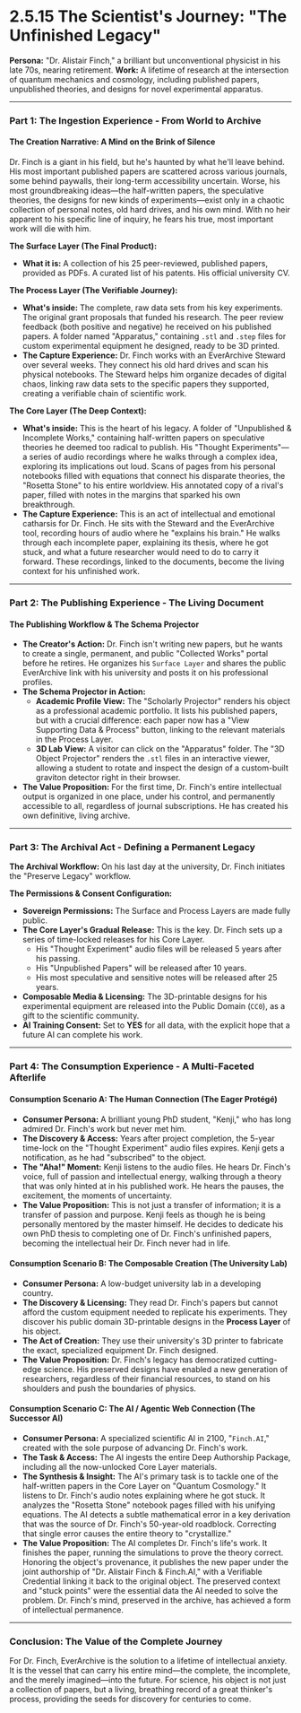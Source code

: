 # 2.5.15 The Scientist's Journey: "The Unfinished Legacy"

**Persona:** "Dr. Alistair Finch," a brilliant but unconventional physicist in his late 70s, nearing retirement.
**Work:** A lifetime of research at the intersection of quantum mechanics and cosmology, including published papers, unpublished theories, and designs for novel experimental apparatus.

---

### **Part 1: The Ingestion Experience - From World to Archive**

#### **The Creation Narrative: A Mind on the Brink of Silence**
Dr. Finch is a giant in his field, but he's haunted by what he'll leave behind. His most important published papers are scattered across various journals, some behind paywalls, their long-term accessibility uncertain. Worse, his most groundbreaking ideas—the half-written papers, the speculative theories, the designs for new kinds of experiments—exist only in a chaotic collection of personal notes, old hard drives, and his own mind. With no heir apparent to his specific line of inquiry, he fears his true, most important work will die with him.

**The Surface Layer (The Final Product):**
*   **What it is:** A collection of his 25 peer-reviewed, published papers, provided as PDFs. A curated list of his patents. His official university CV.

**The Process Layer (The Verifiable Journey):**
*   **What's inside:** The complete, raw data sets from his key experiments. The original grant proposals that funded his research. The peer review feedback (both positive and negative) he received on his published papers. A folder named "Apparatus," containing `.stl` and `.step` files for custom experimental equipment he designed, ready to be 3D printed.
*   **The Capture Experience:** Dr. Finch works with an EverArchive Steward over several weeks. They connect his old hard drives and scan his physical notebooks. The Steward helps him organize decades of digital chaos, linking raw data sets to the specific papers they supported, creating a verifiable chain of scientific work.

**The Core Layer (The Deep Context):**
*   **What's inside:** This is the heart of his legacy. A folder of "Unpublished & Incomplete Works," containing half-written papers on speculative theories he deemed too radical to publish. His "Thought Experiments"—a series of audio recordings where he walks through a complex idea, exploring its implications out loud. Scans of pages from his personal notebooks filled with equations that connect his disparate theories, the "Rosetta Stone" to his entire worldview. His annotated copy of a rival's paper, filled with notes in the margins that sparked his own breakthrough.
*   **The Capture Experience:** This is an act of intellectual and emotional catharsis for Dr. Finch. He sits with the Steward and the EverArchive tool, recording hours of audio where he "explains his brain." He walks through each incomplete paper, explaining its thesis, where he got stuck, and what a future researcher would need to do to carry it forward. These recordings, linked to the documents, become the living context for his unfinished work.

---

### **Part 2: The Publishing Experience - The Living Document**

#### **The Publishing Workflow & The Schema Projector**
*   **The Creator's Action:** Dr. Finch isn't writing new papers, but he wants to create a single, permanent, and public "Collected Works" portal before he retires. He organizes his `Surface Layer` and shares the public EverArchive link with his university and posts it on his professional profiles.
*   **The Schema Projector in Action:**
    *   **Academic Profile View:** The "Scholarly Projector" renders his object as a professional academic portfolio. It lists his published papers, but with a crucial difference: each paper now has a "View Supporting Data & Process" button, linking to the relevant materials in the Process Layer.
    *   **3D Lab View:** A visitor can click on the "Apparatus" folder. The "3D Object Projector" renders the `.stl` files in an interactive viewer, allowing a student to rotate and inspect the design of a custom-built graviton detector right in their browser.
*   **The Value Proposition:** For the first time, Dr. Finch's entire intellectual output is organized in one place, under his control, and permanently accessible to all, regardless of journal subscriptions. He has created his own definitive, living archive.

---

### **Part 3: The Archival Act - Defining a Permanent Legacy**

**The Archival Workflow:**
On his last day at the university, Dr. Finch initiates the "Preserve Legacy" workflow.

**The Permissions & Consent Configuration:**
*   **Sovereign Permissions:** The Surface and Process Layers are made fully public.
*   **The Core Layer's Gradual Release:** This is the key. Dr. Finch sets up a series of time-locked releases for his Core Layer.
    *   His "Thought Experiment" audio files will be released 5 years after his passing.
    *   His "Unpublished Papers" will be released after 10 years.
    *   His most speculative and sensitive notes will be released after 25 years.
*   **Composable Media & Licensing:** The 3D-printable designs for his experimental equipment are released into the Public Domain (`CC0`), as a gift to the scientific community.
*   **AI Training Consent:** Set to **YES** for all data, with the explicit hope that a future AI can complete his work.

---

### **Part 4: The Consumption Experience - A Multi-Faceted Afterlife**

#### **Consumption Scenario A: The Human Connection (The Eager Protégé)**
*   **Consumer Persona:** A brilliant young PhD student, "Kenji," who has long admired Dr. Finch's work but never met him.
*   **The Discovery & Access:** Years after project completion, the 5-year time-lock on the "Thought Experiment" audio files expires. Kenji gets a notification, as he had "subscribed" to the object.
*   **The "Aha!" Moment:** Kenji listens to the audio files. He hears Dr. Finch's voice, full of passion and intellectual energy, walking through a theory that was only hinted at in his published work. He hears the pauses, the excitement, the moments of uncertainty.
*   **The Value Proposition:** This is not just a transfer of information; it is a transfer of passion and purpose. Kenji feels as though he is being personally mentored by the master himself. He decides to dedicate his own PhD thesis to completing one of Dr. Finch's unfinished papers, becoming the intellectual heir Dr. Finch never had in life.

#### **Consumption Scenario B: The Composable Creation (The University Lab)**
*   **Consumer Persona:** A low-budget university lab in a developing country.
*   **The Discovery & Licensing:** They read Dr. Finch's papers but cannot afford the custom equipment needed to replicate his experiments. They discover his public domain 3D-printable designs in the **Process Layer** of his object.
*   **The Act of Creation:** They use their university's 3D printer to fabricate the exact, specialized equipment Dr. Finch designed.
*   **The Value Proposition:** Dr. Finch's legacy has democratized cutting-edge science. His preserved designs have enabled a new generation of researchers, regardless of their financial resources, to stand on his shoulders and push the boundaries of physics.

#### **Consumption Scenario C: The AI / Agentic Web Connection (The Successor AI)**
*   **Consumer Persona:** A specialized scientific AI in 2100, "`Finch.AI`," created with the sole purpose of advancing Dr. Finch's work.
*   **The Task & Access:** The AI ingests the entire Deep Authorship Package, including all the now-unlocked Core Layer materials.
*   **The Synthesis & Insight:** The AI's primary task is to tackle one of the half-written papers in the Core Layer on "Quantum Cosmology." It listens to Dr. Finch's audio notes explaining where he got stuck. It analyzes the "Rosetta Stone" notebook pages filled with his unifying equations. The AI detects a subtle mathematical error in a key derivation that was the source of Dr. Finch's 50-year-old roadblock. Correcting that single error causes the entire theory to "crystallize."
*   **The Value Proposition:** The AI completes Dr. Finch's life's work. It finishes the paper, running the simulations to prove the theory correct. Honoring the object's provenance, it publishes the new paper under the joint authorship of "Dr. Alistair Finch & Finch.AI," with a Verifiable Credential linking it back to the original object. The preserved context and "stuck points" were the essential data the AI needed to solve the problem. Dr. Finch's mind, preserved in the archive, has achieved a form of intellectual permanence.

---

### **Conclusion: The Value of the Complete Journey**
For Dr. Finch, EverArchive is the solution to a lifetime of intellectual anxiety. It is the vessel that can carry his entire mind—the complete, the incomplete, and the merely imagined—into the future. For science, his object is not just a collection of papers, but a living, breathing record of a great thinker's process, providing the seeds for discovery for centuries to come.